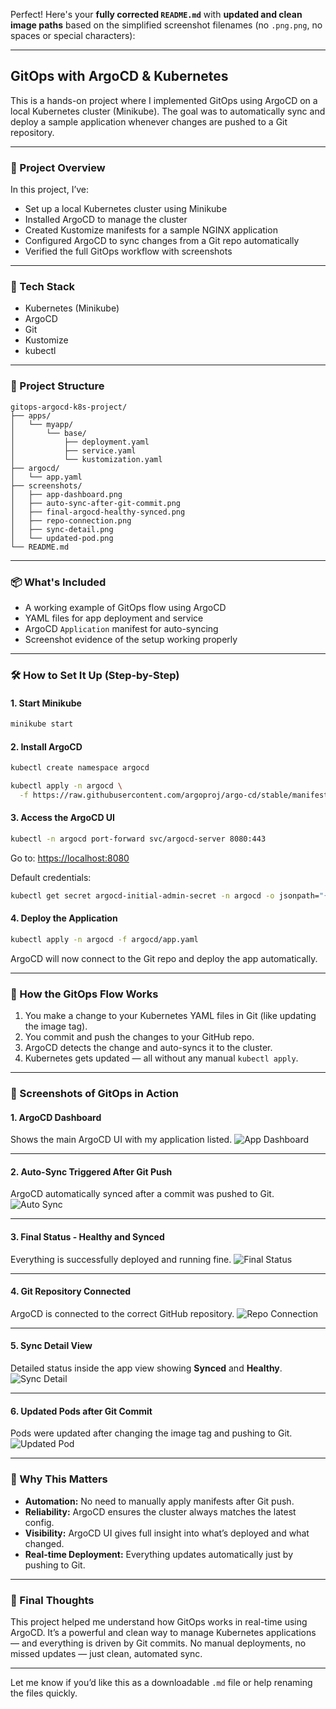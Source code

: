 Perfect! Here's your **fully corrected `README.md`** with **updated and clean image paths** based on the simplified screenshot filenames (no `.png.png`, no spaces or special characters):

---

## GitOps with ArgoCD & Kubernetes

This is a hands-on project where I implemented GitOps using ArgoCD on a local Kubernetes cluster (Minikube). The goal was to automatically sync and deploy a sample application whenever changes are pushed to a Git repository.

---

### 🚀 Project Overview

In this project, I’ve:

* Set up a local Kubernetes cluster using Minikube
* Installed ArgoCD to manage the cluster
* Created Kustomize manifests for a sample NGINX application
* Configured ArgoCD to sync changes from a Git repo automatically
* Verified the full GitOps workflow with screenshots

---

### 🧰 Tech Stack

* Kubernetes (Minikube)
* ArgoCD
* Git
* Kustomize
* kubectl

---

### 📁 Project Structure

```
gitops-argocd-k8s-project/
├── apps/
│   └── myapp/
│       └── base/
│           ├── deployment.yaml
│           ├── service.yaml
│           └── kustomization.yaml
├── argocd/
│   └── app.yaml
├── screenshots/
│   ├── app-dashboard.png
│   ├── auto-sync-after-git-commit.png
│   ├── final-argocd-healthy-synced.png
│   ├── repo-connection.png
│   ├── sync-detail.png
│   └── updated-pod.png
└── README.md
```

---

### 📦 What's Included

* A working example of GitOps flow using ArgoCD
* YAML files for app deployment and service
* ArgoCD `Application` manifest for auto-syncing
* Screenshot evidence of the setup working properly

---

### 🛠️ How to Set It Up (Step-by-Step)

#### 1. Start Minikube

```bash
minikube start
```

#### 2. Install ArgoCD

```bash
kubectl create namespace argocd

kubectl apply -n argocd \
  -f https://raw.githubusercontent.com/argoproj/argo-cd/stable/manifests/install.yaml
```

#### 3. Access the ArgoCD UI

```bash
kubectl -n argocd port-forward svc/argocd-server 8080:443
```

Go to: [https://localhost:8080](https://localhost:8080)

Default credentials:

```bash
kubectl get secret argocd-initial-admin-secret -n argocd -o jsonpath="{.data.password}" | base64 -d
```

#### 4. Deploy the Application

```bash
kubectl apply -n argocd -f argocd/app.yaml
```

ArgoCD will now connect to the Git repo and deploy the app automatically.

---

### 🔁 How the GitOps Flow Works

1. You make a change to your Kubernetes YAML files in Git (like updating the image tag).
2. You commit and push the changes to your GitHub repo.
3. ArgoCD detects the change and auto-syncs it to the cluster.
4. Kubernetes gets updated — all without any manual `kubectl apply`.

---

### 📸 Screenshots of GitOps in Action

#### 1. ArgoCD Dashboard

Shows the main ArgoCD UI with my application listed.
![App Dashboard](screenshots/app-dashboard.png)

---

#### 2. Auto-Sync Triggered After Git Push

ArgoCD automatically synced after a commit was pushed to Git.
![Auto Sync](screenshots/auto-sync-after-git-commit.png)

---

#### 3. Final Status - Healthy and Synced

Everything is successfully deployed and running fine.
![Final Status](screenshots/final-argocd-healthy-synced.png)

---

#### 4. Git Repository Connected

ArgoCD is connected to the correct GitHub repository.
![Repo Connection](screenshots/repo-connection.png)

---

#### 5. Sync Detail View

Detailed status inside the app view showing **Synced** and **Healthy**.
![Sync Detail](screenshots/sync-detail.png)

---

#### 6. Updated Pods after Git Commit

Pods were updated after changing the image tag and pushing to Git.
![Updated Pod](screenshots/updated-pod.png)

---

### 🎯 Why This Matters

* **Automation:** No need to manually apply manifests after Git push.
* **Reliability:** ArgoCD ensures the cluster always matches the latest config.
* **Visibility:** ArgoCD UI gives full insight into what’s deployed and what changed.
* **Real-time Deployment:** Everything updates automatically just by pushing to Git.

---

### 🧠 Final Thoughts

This project helped me understand how GitOps works in real-time using ArgoCD. It’s a powerful and clean way to manage Kubernetes applications — and everything is driven by Git commits.
No manual deployments, no missed updates — just clean, automated sync.

---

Let me know if you’d like this as a downloadable `.md` file or help renaming the files quickly.
